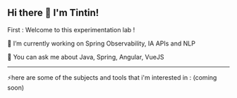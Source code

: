 ## Hi there 👋 I'm Tintin!

First : Welcome to this experimentation lab !

🔭 I’m currently working on Spring Observability, IA APIs and NLP

💬 You can ask me about Java, Spring, Angular, VueJS

---
⚡here are some of the subjects and tools that i'm interested in :
(coming soon)

<!--
**NaoufalElmeskini/NaoufalElmeskini** is a ✨ _special_ ✨ repository because its `README.md` (this file) appears on your GitHub profile.

Here are some ideas to get you started:

- 🔭 I’m currently working on ...
- 🌱 I’m currently learning ...
- 👯 I’m looking to collaborate on ...
- 🤔 I’m looking for help with ...
- 💬 Ask me about ...
- 📫 How to reach me: ...
- 😄 Pronouns: ...
- ⚡ Fun fact: ...
-->
